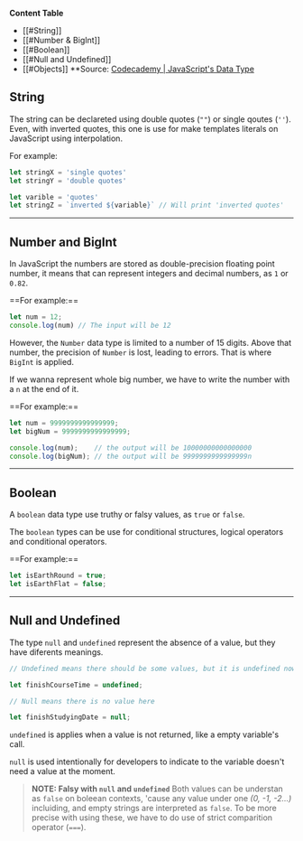 **Content Table**
- [[#String]]
- [[#Number & BigInt]]
- [[#Boolean]]
- [[#Null and Undefined]]
- [[#Objects]]
**Source:
[Codecademy | JavaScript's Data Type](https://www.codecademy.com/resources/docs/javascript/data-types)

## String
The string can be declareted using double quotes (`""`) or single qoutes (`''`). Even, with inverted quotes, this one is use for make templates literals on JavaScript using interpolation.

For example:

```javascript title:"String data type"
let stringX = 'single quotes'
let stringY = 'double quotes'

let varible = 'quotes'
let stringZ = `inverted ${variable}` // Will print 'inverted quotes'

```
---
## Number and BigInt

In JavaScript the numbers are stored as double-precision floating point number, it means that can represent integers and decimal numbers, as `1` or `0.82`. 

==For example:==

```javascript
let num = 12;
console.log(num) // The input will be 12
```

However, the `Number` data type is limited to a number of 15 digits. Above that number, the precision of `Number` is lost, leading to errors. That is where `BigInt` is applied.

If we wanna represent whole big number, we have to write the number with a `n` at the end of it.

==For example:==

```javascript
let num = 9999999999999999;
let bigNum = 9999999999999999;

console.log(num);    // the output will be 10000000000000000
console.log(bigNum); // the output will be 9999999999999999n
```
---
## Boolean

A `boolean` data type use truthy or falsy values, as `true` or `false`.

The `boolean` types can be use for conditional structures, logical operators and conditional operators.

==For example:==

```javascript
let isEarthRound = true;
let isEarthFlat = false;
```
---

## Null and Undefined

The type `null` and `undefined` represent the absence of a value, but they have diferents meanings.

```javascript
// Undefined means there should be some values, but it is undefined now

let finishCourseTime = undefined;

// Null means there is no value here

let finishStudyingDate = null;
```

`undefined` is applies when a value is not returned, like a empty variable's call. 

`null` is used intentionally for developers to indicate to the variable doesn't need a value at the moment. 

> **NOTE: Falsy with `null` and `undefined`**
> Both values can be understan as `false` on boleean contexts, 'cause any value under one *(0, -1, -2...)* incluiding, and empty strings are interpreted as `false`. To be more precise with using these, we have to do use of strict comparition operator (`===`).


